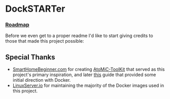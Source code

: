 # DockSTARTer

### [Roadmap](ROADMAP.md)

Before we even get to a proper readme I'd like to start giving credits to those that made this project possible:
## Special Thanks
- [SmartHomeBeginner.com](https://www.smarthomebeginner.com/) for creating [AtoMiC-ToolKit](https://github.com/htpcBeginner/AtoMiC-ToolKit) that served as this project's primary inspiration, and later [this](https://www.smarthomebeginner.com/docker-home-media-server-2018-basic/) guide that provided some initial direction with Docker.
- [LinuxServer.io](https://www.linuxserver.io/) for maintaining the majority of the Docker images used in this project.
